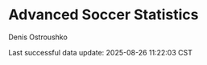 # Advanced Soccer Statistics
Denis Ostroushko

<!-- gfm -->

Last successful data update: 2025-08-26 11:22:03 CST
